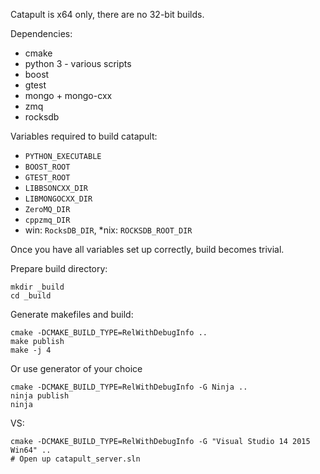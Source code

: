 Catapult is x64 only, there are no 32-bit builds.

Dependencies:

 * cmake
 * python 3 - various scripts
 * boost
 * gtest
 * mongo + mongo-cxx
 * zmq
 * rocksdb

Variables required to build catapult:

 * `PYTHON_EXECUTABLE`
 * `BOOST_ROOT`
 * `GTEST_ROOT`
 * `LIBBSONCXX_DIR`
 * `LIBMONGOCXX_DIR`
 * `ZeroMQ_DIR`
 * `cppzmq_DIR`
 * win: `RocksDB_DIR`, \*nix: `ROCKSDB_ROOT_DIR`

Once you have all variables set up correctly, build becomes trivial.

Prepare build directory:
```
mkdir _build
cd _build
```

Generate makefiles and build:
```
cmake -DCMAKE_BUILD_TYPE=RelWithDebugInfo ..
make publish
make -j 4
```

Or use generator of your choice
```
cmake -DCMAKE_BUILD_TYPE=RelWithDebugInfo -G Ninja ..
ninja publish
ninja
```

VS:
```
cmake -DCMAKE_BUILD_TYPE=RelWithDebugInfo -G "Visual Studio 14 2015 Win64" ..
# Open up catapult_server.sln
```

